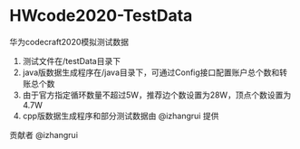 # HWcode2020-TestData
华为codecraft2020模拟测试数据

1. 测试文件在/testData目录下
2. java版数据生成程序在/java目录下，可通过Config接口配置账户总个数和转账总个数
3. 由于官方指定循环数量不超过5W，推荐边个数设置为28W，顶点个数设置为4.7W
4. cpp版数据生成程序和部分测试数据由 @izhangrui 提供

贡献者
@izhangrui
